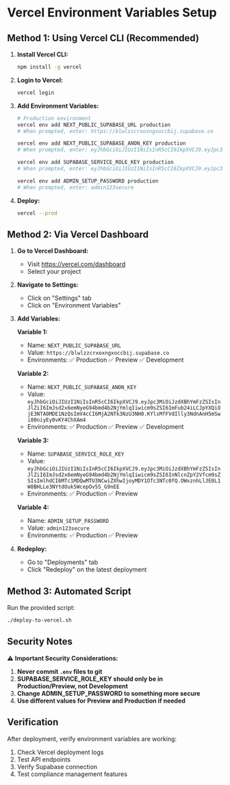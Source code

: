 # Vercel Environment Variables Setup

## Method 1: Using Vercel CLI (Recommended)

1. **Install Vercel CLI:**
   ```bash
   npm install -g vercel
   ```

2. **Login to Vercel:**
   ```bash
   vercel login
   ```

3. **Add Environment Variables:**
   ```bash
   # Production environment
   vercel env add NEXT_PUBLIC_SUPABASE_URL production
   # When prompted, enter: https://blwlzzcrxoxngxoccbij.supabase.co
   
   vercel env add NEXT_PUBLIC_SUPABASE_ANON_KEY production
   # When prompted, enter: eyJhbGciOiJIUzI1NiIsInR5cCI6IkpXVCJ9.eyJpc3MiOiJzdXBhYmFzZSIsInJlZiI6ImJsd2x6emNyeG94bmd4b2NjYmlqIiwicm9sZSI6ImFub24iLCJpYXQiOjE3NTA0MDE1NzQsImV4cCI6MjA2NTk3NzU3NH0.KYlsMfFVdIlly3NdnAnH5mSwi80niyEy0vKY4ChXAm4
   
   vercel env add SUPABASE_SERVICE_ROLE_KEY production
   # When prompted, enter: eyJhbGciOiJIUzI1NiIsInR5cCI6IkpXVCJ9.eyJpc3MiOiJzdXBhYmFzZSIsInJlZiI6ImJsd2x6emNyeG94bmd4b2NjYmlqIiwicm9sZSI6InNlcnZpY2Vfcm9sZSIsImlhdCI6MTc1MDQwMTU3NCwiZXhwIjoyMDY1OTc3NTc0fQ.OWxznhLlJE0L1W8BHLLe3NYtdOuk5WcepOv5S_G9nEE
   
   vercel env add ADMIN_SETUP_PASSWORD production
   # When prompted, enter: admin123secure
   ```

4. **Deploy:**
   ```bash
   vercel --prod
   ```

## Method 2: Via Vercel Dashboard

1. **Go to Vercel Dashboard:**
   - Visit https://vercel.com/dashboard
   - Select your project

2. **Navigate to Settings:**
   - Click on "Settings" tab
   - Click on "Environment Variables"

3. **Add Variables:**
   
   **Variable 1:**
   - Name: `NEXT_PUBLIC_SUPABASE_URL`
   - Value: `https://blwlzzcrxoxngxoccbij.supabase.co`
   - Environments: ✅ Production ✅ Preview ✅ Development

   **Variable 2:**
   - Name: `NEXT_PUBLIC_SUPABASE_ANON_KEY`
   - Value: `eyJhbGciOiJIUzI1NiIsInR5cCI6IkpXVCJ9.eyJpc3MiOiJzdXBhYmFzZSIsInJlZiI6ImJsd2x6emNyeG94bmd4b2NjYmlqIiwicm9sZSI6ImFub24iLCJpYXQiOjE3NTA0MDE1NzQsImV4cCI6MjA2NTk3NzU3NH0.KYlsMfFVdIlly3NdnAnH5mSwi80niyEy0vKY4ChXAm4`
   - Environments: ✅ Production ✅ Preview ✅ Development

   **Variable 3:**
   - Name: `SUPABASE_SERVICE_ROLE_KEY`
   - Value: `eyJhbGciOiJIUzI1NiIsInR5cCI6IkpXVCJ9.eyJpc3MiOiJzdXBhYmFzZSIsInJlZiI6ImJsd2x6emNyeG94bmd4b2NjYmlqIiwicm9sZSI6InNlcnZpY2Vfcm9sZSIsImlhdCI6MTc1MDQwMTU3NCwiZXhwIjoyMDY1OTc3NTc0fQ.OWxznhLlJE0L1W8BHLLe3NYtdOuk5WcepOv5S_G9nEE`
   - Environments: ✅ Production ✅ Preview

   **Variable 4:**
   - Name: `ADMIN_SETUP_PASSWORD`
   - Value: `admin123secure`
   - Environments: ✅ Production ✅ Preview

4. **Redeploy:**
   - Go to "Deployments" tab
   - Click "Redeploy" on the latest deployment

## Method 3: Automated Script

Run the provided script:
```bash
./deploy-to-vercel.sh
```

## Security Notes

⚠️ **Important Security Considerations:**

1. **Never commit `.env` files to git**
2. **SUPABASE_SERVICE_ROLE_KEY should only be in Production/Preview, not Development**
3. **Change ADMIN_SETUP_PASSWORD to something more secure**
4. **Use different values for Preview and Production if needed**

## Verification

After deployment, verify environment variables are working:
1. Check Vercel deployment logs
2. Test API endpoints
3. Verify Supabase connection
4. Test compliance management features
